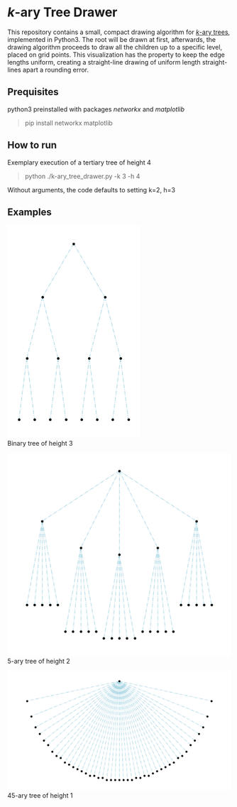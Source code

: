 # _k_-ary Tree Drawer

This repository contains a small, compact drawing algorithm for [_k_-ary trees](https://handwiki.org/wiki/K-ary_tree), implemented in Python3.
The root will be drawn at first, afterwards, the drawing algorithm proceeds to draw all the children up to a specific level, placed on grid points. 
This visualization has the property to keep the edge lengths uniform, creating a straight-line drawing of uniform length straight-lines apart a rounding error.

## Prequisites

python3 preinstalled with packages _networkx_ and _matplotlib_

> pip install networkx matplotlib 

## How to run

Exemplary execution of a tertiary tree of height 4

> python ./k-ary_tree_drawer.py -k 3 -h 4

Without arguments, the code defaults to setting k=2, h=3

## Examples

![Binary tree of height 3](https://github.com/CobbieCobbie/k-ary_tree_drawer/blob/main/graphics/k-2_h-3.png?raw=true "Binary tree of height 3")  
Binary tree of height 3

![5-ary tree of height 2](https://github.com/CobbieCobbie/k-ary_tree_drawer/blob/main/graphics/k-5_h-2.png?raw=true "5-ary tree of height 2")  
5-ary tree of height 2

![45-ary tree of height 1](https://github.com/CobbieCobbie/k-ary_tree_drawer/blob/main/graphics/k-45_h-1.png?raw=true "45-ary tree of height 1")  
45-ary tree of height 1

